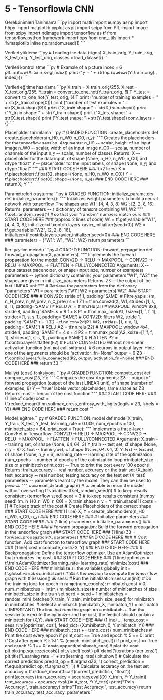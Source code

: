 # 5 - Tensorflowla CNN

Gereksinimleri Tanımlama \`\`\`py import math import numpy as np import h5py import matplotlib.pyplot as plt import scipy from PIL import Image from scipy import ndimage import tensorflow as tf from tensorflow.python.framework import ops from cnn\_utils import \* %matplotlib inline np.random.seed\(1\) \`\`\`

Verileri yükleme \`\`\`py \# Loading the data \(signs\) X\_train\_orig, Y\_train\_orig, X\_test\_orig, Y\_test\_orig, classes = load\_dataset\(\) \`\`\`

Verileri kontrol etme \`\`\`py \# Example of a picture index = 6 plt.imshow\(X\_train\_orig\[index\]\) print \("y = " + str\(np.squeeze\(Y\_train\_orig\[:, index\]\)\)\) \`\`\`

Verileri eğitime hazırlama \`\`\`py X\_train = X\_train\_orig/255. X\_test = X\_test\_orig/255. Y\_train = convert\_to\_one\_hot\(Y\_train\_orig, 6\).T Y\_test = convert\_to\_one\_hot\(Y\_test\_orig, 6\).T print \("number of training examples = " + str\(X\_train.shape\[0\]\)\) print \("number of test examples = " + str\(X\_test.shape\[0\]\)\) print \("X\_train shape: " + str\(X\_train.shape\)\) print \("Y\_train shape: " + str\(Y\_train.shape\)\) print \("X\_test shape: " + str\(X\_test.shape\)\) print \("Y\_test shape: " + str\(Y\_test.shape\)\) conv\_layers = {} \`\`\`

Placeholder tanımlama \`\`\`py \# GRADED FUNCTION: create\_placeholders def create\_placeholders\(n\_H0, n\_W0, n\_C0, n\_y\): """ Creates the placeholders for the tensorflow session. Arguments: n\_H0 -- scalar, height of an input image n\_W0 -- scalar, width of an input image n\_C0 -- scalar, number of channels of the input n\_y -- scalar, number of classes Returns: X -- placeholder for the data input, of shape \[None, n\_H0, n\_W0, n\_C0\] and dtype "float" Y -- placeholder for the input labels, of shape \[None, n\_y\] and dtype "float" """ \#\#\# START CODE HERE \#\#\# \(≈2 lines\) X = tf.placeholder\(tf.float32, shape=\(None, n\_H0, n\_W0, n\_C0\)\) Y = tf.placeholder\(tf.float32, shape=\(None, n\_y\)\) \#\#\# END CODE HERE \#\#\# return X, Y \`\`\`

Parametreleri oluşturma \`\`\`py \# GRADED FUNCTION: initialize\_parameters def initialize\_parameters\(\): """ Initializes weight parameters to build a neural network with tensorflow. The shapes are: W1 : \[4, 4, 3, 8\] W2 : \[2, 2, 8, 16\] Returns: parameters -- a dictionary of tensors containing W1, W2 """ tf.set\_random\_seed\(1\) \# so that your "random" numbers match ours \#\#\# START CODE HERE \#\#\# \(approx. 2 lines of code\) W1 = tf.get\_variable\("W1", \[4, 4, 3, 8\], initializer=tf.contrib.layers.xavier\_initializer\(seed=0\)\) W2 = tf.get\_variable\("W2", \[2, 2, 8, 16\], initializer=tf.contrib.layers.xavier\_initializer\(seed=0\)\) \#\#\# END CODE HERE \#\#\# parameters = {"W1": W1, "W2": W2} return parameters \`\`\`

İleri yayılım metodu \`\`\`py \# GRADED FUNCTION: forward\_propagation def forward\_propagation\(X, parameters\): """ Implements the forward propagation for the model: CONV2D -&gt; RELU -&gt; MAXPOOL -&gt; CONV2D -&gt; RELU -&gt; MAXPOOL -&gt; FLATTEN -&gt; FULLYCONNECTED Arguments: X -- input dataset placeholder, of shape \(input size, number of examples\) parameters -- python dictionary containing your parameters "W1", "W2" the shapes are given in initialize\_parameters Returns: Z3 -- the output of the last LINEAR unit """ \# Retrieve the parameters from the dictionary "parameters" W1 = parameters\['W1'\] W2 = parameters\['W2'\] \#\#\# START CODE HERE \#\#\# \# CONV2D: stride of 1, padding 'SAME' \# Filtre yapısı: \(m, n\_H\_prev, n\_W\_prev, n\_C\_prev\) s = 1 Z1 = tf.nn.conv2d\(X, W1, strides=\[1, s, s, 1\], padding='SAME'\) \# RELU A1 = tf.nn.relu\(Z1\) \# MAXPOOL: window 8x8, stride 8, padding 'SAME' s = 8 f = 8 P1 = tf.nn.max\_pool\(A1, ksize=\[1, f, f, 1\], strides=\[1, s, s, 1\], padding='SAME'\) \# CONV2D: filters W2, stride 1, padding 'SAME' s = 1 Z2 = tf.nn.conv2d\(P1, W2, strides=\[1, s, s, 1\], padding='SAME'\) \# RELU A2 = tf.nn.relu\(Z2\) \# MAXPOOL: window 4x4, stride 4, padding 'SAME' f = 4 s = 4 P2 = tf.nn.max\_pool\(A2, ksize=\[1, f, f, 1\], strides=\[1, s, s, 1\], padding='SAME'\) \# FLATTEN P2 = tf.contrib.layers.flatten\(P2\) \# FULLY-CONNECTED without non-linear activation function \(not not call softmax\). \# 6 neurons in output layer. Hint: one of the arguments should be "activation\_fn=None" output = 6 Z3 = tf.contrib.layers.fully\_connected\(P2, output, activation\_fn=None\) \#\#\# END CODE HERE \#\#\# return Z3 \`\`\`

Maliyet \(cost\) fonksiyonu \`\`\`py \# GRADED FUNCTION: compute\_cost def compute\_cost\(Z3, Y\): """ Computes the cost Arguments: Z3 -- output of forward propagation \(output of the last LINEAR unit\), of shape \(number of examples, 6\) Y -- "true" labels vector placeholder, same shape as Z3 Returns: cost - Tensor of the cost function """ \#\#\# START CODE HERE \#\#\# \(1 line of code\) cost = tf.reduce\_mean\(tf.nn.softmax\_cross\_entropy\_with\_logits\(logits = Z3, labels = Y\)\) \#\#\# END CODE HERE \#\#\# return cost \`\`\`

Modeli eğitme \`\`\`py \# GRADED FUNCTION: model def model\(X\_train, Y\_train, X\_test, Y\_test, learning\_rate = 0.009, num\_epochs = 100, minibatch\_size = 64, print\_cost = True\): """ Implements a three-layer ConvNet in Tensorflow: CONV2D -&gt; RELU -&gt; MAXPOOL -&gt; CONV2D -&gt; RELU -&gt; MAXPOOL -&gt; FLATTEN -&gt; FULLYCONNECTED Arguments: X\_train -- training set, of shape \(None, 64, 64, 3\) Y\_train -- test set, of shape \(None, n\_y = 6\) X\_test -- training set, of shape \(None, 64, 64, 3\) Y\_test -- test set, of shape \(None, n\_y = 6\) learning\_rate -- learning rate of the optimization num\_epochs -- number of epochs of the optimization loop minibatch\_size -- size of a minibatch print\_cost -- True to print the cost every 100 epochs Returns: train\_accuracy -- real number, accuracy on the train set \(X\_train\) test\_accuracy -- real number, testing accuracy on the test set \(X\_test\) parameters -- parameters learnt by the model. They can then be used to predict. """ ops.reset\_default\_graph\(\) \# to be able to rerun the model without overwriting tf variables tf.set\_random\_seed\(1\) \# to keep results consistent \(tensorflow seed\) seed = 3 \# to keep results consistent \(numpy seed\) \(m, n\_H0, n\_W0, n\_C0\) = X\_train.shape n\_y = Y\_train.shape\[1\] costs = \[\] \# To keep track of the cost \# Create Placeholders of the correct shape \#\#\# START CODE HERE \#\#\# \(1 line\) X, Y = create\_placeholders\(n\_H0, n\_W0, n\_C0, n\_y\) \#\#\# END CODE HERE \#\#\# \# Initialize parameters \#\#\# START CODE HERE \#\#\# \(1 line\) parameters = initialize\_parameters\(\) \#\#\# END CODE HERE \#\#\# \# Forward propagation: Build the forward propagation in the tensorflow graph \#\#\# START CODE HERE \#\#\# \(1 line\) Z3 = forward\_propagation\(X, parameters\) \#\#\# END CODE HERE \#\#\# \# Cost function: Add cost function to tensorflow graph \#\#\# START CODE HERE \#\#\# \(1 line\) cost = compute\_cost\(Z3, Y\) \#\#\# END CODE HERE \#\#\# \# Backpropagation: Define the tensorflow optimizer. Use an AdamOptimizer that minimizes the cost. \#\#\# START CODE HERE \#\#\# \(1 line\) optimizer = tf.train.AdamOptimizer\(learning\_rate=learning\_rate\).minimize\(cost\) \#\#\# END CODE HERE \#\#\# \# Initialize all the variables globally init = tf.global\_variables\_initializer\(\) \# Start the session to compute the tensorflow graph with tf.Session\(\) as sess: \# Run the initialization sess.run\(init\) \# Do the training loop for epoch in range\(num\_epochs\): minibatch\_cost = 0. num\_minibatches = int\(m / minibatch\_size\) \# number of minibatches of size minibatch\_size in the train set seed = seed + 1 minibatches = random\_mini\_batches\(X\_train, Y\_train, minibatch\_size, seed\) for minibatch in minibatches: \# Select a minibatch \(minibatch\_X, minibatch\_Y\) = minibatch \# IMPORTANT: The line that runs the graph on a minibatch. \# Run the session to execute the optimizer and the cost, the feedict should contain a minibatch for \(X,Y\). \#\#\# START CODE HERE \#\#\# \(1 line\) \_ , temp\_cost = sess.run\(\[optimizer, cost\], feed\_dict={X:minibatch\_X, Y:minibatch\_Y}\) \#\#\# END CODE HERE \#\#\# minibatch\_cost += temp\_cost / num\_minibatches \# Print the cost every epoch if print\_cost == True and epoch % 5 == 0: print \("Cost after epoch %i: %f" % \(epoch, minibatch\_cost\)\) if print\_cost == True and epoch % 1 == 0: costs.append\(minibatch\_cost\) \# plot the cost plt.plot\(np.squeeze\(costs\)\) plt.ylabel\('cost'\) plt.xlabel\('iterations \(per tens\)'\) plt.title\("Learning rate =" + str\(learning\_rate\)\) plt.show\(\) \# Calculate the correct predictions predict\_op = tf.argmax\(Z3, 1\) correct\_prediction = tf.equal\(predict\_op, tf.argmax\(Y, 1\)\) \# Calculate accuracy on the test set accuracy = tf.reduce\_mean\(tf.cast\(correct\_prediction, "float"\)\) print\(accuracy\) train\_accuracy = accuracy.eval\({X: X\_train, Y: Y\_train}\) test\_accuracy = accuracy.eval\({X: X\_test, Y: Y\_test}\) print\("Train Accuracy:", train\_accuracy\) print\("Test Accuracy:", test\_accuracy\) return train\_accuracy, test\_accuracy, parameters \`\`\`

